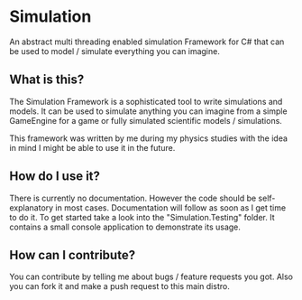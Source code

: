 Simulation
==========

An abstract multi threading enabled simulation Framework for C# that can be used to model / simulate everything you can imagine.

What is this?
---------------
The Simulation Framework is a sophisticated tool to write simulations and models. It can be used to simulate anything you can imagine from a simple GameEngine for a game or fully simulated scientific models / simulations.

This framework was written by me during my physics studies with the idea in mind I might be able to use it in the future.

How do I use it?
---------------
There is currently no documentation. However the code should be self-explanatory in most cases. Documentation will follow as soon as I get time to do it. To get started take a look into the "Simulation.Testing" folder. It contains a small console application to demonstrate its usage.

How can I contribute?
---------------
You can contribute by telling me about bugs / feature requests you got.
Also you can fork it and make a push request to this main distro.

